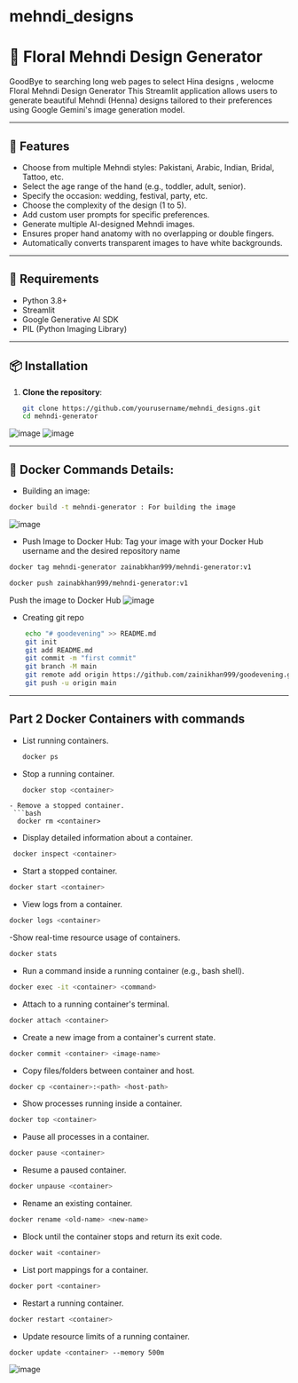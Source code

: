 # mehndi_designs
# 🌸 Floral Mehndi Design Generator
GoodBye to searching long web pages to select Hina designs , welocme Floral Mehndi Design Generator
This Streamlit application allows users to generate beautiful Mehndi (Henna) designs tailored to their preferences using Google Gemini's image generation model.

---

## 🚀 Features

- Choose from multiple Mehndi styles: Pakistani, Arabic, Indian, Bridal, Tattoo, etc.
- Select the age range of the hand (e.g., toddler, adult, senior).
- Specify the occasion: wedding, festival, party, etc.
- Choose the complexity of the design (1 to 5).
- Add custom user prompts for specific preferences.
- Generate multiple AI-designed Mehndi images.
- Ensures proper hand anatomy with no overlapping or double fingers.
- Automatically converts transparent images to have white backgrounds.

---

## 🧰 Requirements

- Python 3.8+
- Streamlit
- Google Generative AI SDK
- PIL (Python Imaging Library)

---

## 📦 Installation

1. **Clone the repository**:
   ```bash
   git clone https://github.com/yourusername/mehndi_designs.git
   cd mehndi-generator
   ```
![image](https://github.com/user-attachments/assets/4f9affa6-5dac-45db-b566-eebf662ae73e)
![image](https://github.com/user-attachments/assets/f0fad538-09e4-405c-a74c-4c3f22334ab8)


---
## 🐳 Docker Commands Details:
- Building an image:
```bash
docker build -t mehndi-generator : For building the image
```
  ![image](https://github.com/user-attachments/assets/11dca29b-3aaf-4206-8b06-e943bca624f3)

- Push Image to Docker Hub:
  Tag your image with your Docker Hub username and the desired repository name
```bash
docker tag mehndi-generator zainabkhan999/mehndi-generator:v1
```
```bash 
docker push zainabkhan999/mehndi-generator:v1 
```
Push the image to Docker Hub
  ![image](https://github.com/user-attachments/assets/7cd9c436-b225-4806-b3fa-cd66f5bfd253)
  
-  Creating git repo
  ```bash
      echo "# goodevening" >> README.md
      git init
      git add README.md
      git commit -m "first commit"
      git branch -M main
      git remote add origin https://github.com/zainikhan999/goodevening.git
      git push -u origin main
   ```
---
## Part 2 Docker Containers with commands
- List running containers.
  ``` bash
  docker ps
  ```
- Stop a running container.
  ``` bash
  docker stop <container>
```
- Remove a stopped container.
 ```bash
  docker rm <container>
  ```
- Display detailed information about a container.
 ```bash
  docker inspect <container>
  ```
- Start a stopped container.
``` bash
docker start <container>
```
- View logs from a container.
``` bash
docker logs <container>
```
-Show real-time resource usage of containers.
``` bash
docker stats
```
- Run a command inside a running container (e.g., bash shell).
``` bash
docker exec -it <container> <command>
```
- Attach to a running container's terminal.
```bash
docker attach <container>

```
- Create a new image from a container's current state.
``` bash
docker commit <container> <image-name>
```
- Copy files/folders between container and host.
``` bash
docker cp <container>:<path> <host-path>
```
- Show processes running inside a container.
``` bash
docker top <container>
```
- Pause all processes in a container.
``` bash
docker pause <container>
```
- Resume a paused container.
``` bash
docker unpause <container>
```
- Rename an existing container.
``` bash
docker rename <old-name> <new-name>
```
- Block until the container stops and return its exit code.
``` bash
docker wait <container>
```
- List port mappings for a container.
``` bash
docker port <container>
```
- Restart a running container.
``` bash
docker restart <container>
```
- Update resource limits of a running container.
``` bash
docker update <container> --memory 500m
```
![image](https://github.com/user-attachments/assets/82a17039-8ffe-4895-b4cf-58e5a1fb9b66)


